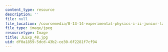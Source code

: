 ```yaml
---
content_type: resource
description: ''
file: null
file_location: /coursemedia/8-13-14-experimental-physics-i-ii-junior-lab-fall-2016-spring-2017/df0a18595dcd43b2ce306f2281f7cf94_JLExp_48.jpg
file_type: image/jpeg
resourcetype: Image
title: JLExp_48.jpg
uid: df0a1859-5dcd-43b2-ce30-6f2281f7cf94
---
```

